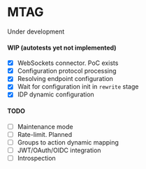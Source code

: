 # MTAG

Under development

#### WIP (autotests yet not implemented)

- [x] WebSockets connector. PoC exists
- [x] Configuration protocol processing
- [x] Resolving endpoint configuration
- [x] Wait for configuration init in `rewrite` stage
- [x] IDP dynamic configuration

#### TODO

- [ ] Maintenance mode
- [ ] Rate-limit. Planned
- [ ] Groups to action dynamic mapping
- [ ] JWT/OAuth/OIDC integration
- [ ] Introspection
